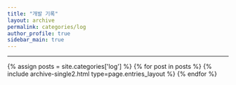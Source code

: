 ```yaml
---
title: "개발 기록"
layout: archive
permalink: categories/log
author_profile: true
sidebar_main: true
---
```


***

{% assign posts = site.categories['log'] %}
{% for post in posts %} {% include archive-single2.html type=page.entries_layout %} {% endfor %}
